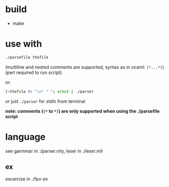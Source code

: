 # build
- make

# use with
```sh
./parsefile thefile
```
(multiline and nested comments are supported, syntax as in ocaml: `(*...*)`)
(perl required to run script)

or:
```sh
(<thefile tr "\n" " "; echo) | ./parser
```

or just `./parser` for stdin from terminal

**note:
comments (`(*` to `*)`) are only supported when using the ./parsefile script**

# language
see garmmar in ./parser.mly, lexer in ./lexer.mll

## ex
excercise in ./fpv-ex
